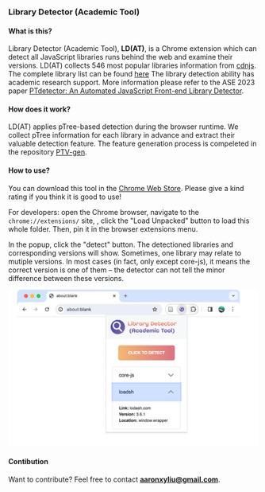 ### Library Detector (Academic Tool)



#### What is this?

Library Detector (Academic Tool), **LD(AT)**, is a Chrome extension which can detect all JavaScript libraries runs behind the web and examine their versions. LD(AT) collects 546 most popular libraries information from [cdnjs](https://cdnjs.com/). The complete library list can be found [here](https://github.com/aaronxyliu/PTV/blob/main/LIBLIST.md) The library detection ability has academic research support. More information please refer to the ASE 2023 paper [PTdetector: An Automated JavaScript Front-end Library Detector](https://www.researchgate.net/publication/373638073_PTDETECTOR_An_Automated_JavaScript_Front-end_Library_Detector).

#### How does it work?

LD(AT) applies pTree-based detection during the browser runtime. We collect pTree information for each library in advance and extract their valuable detection feature. The feature generation process is compeleted in the repository [PTV-gen](https://github.com/aaronxyliu/Anonymous).

#### How to use?

You can download this tool in the [Chrome Web Store](https://chromewebstore.google.com/detail/library-detector-academic/liedgiagjapaehficeimmjcemnknmdfp). Please give a kind rating if you think it is good to use!

For developers: open the Chrome browser, navigate to the `chrome://extensions/` site, , click the "Load Unpacked" button to load this whole folder. Then, pin it in the browser extensions menu.

In the popup, click the "detect" button. The detectioned libraries and corresponding versions will show. Sometimes, one library may relate to mutiple versions. In most cases (in fact, only except core-js), it means the correct version is one of them – the detector can not tell the minor difference between these versions.

![example](img/example.png)

#### Contibution

Want to contribute? Feel free to contact **aaronxyliu@gmail.com**.



